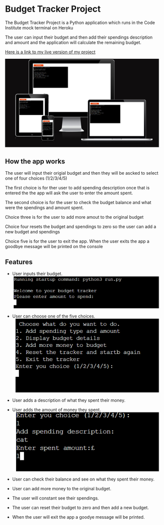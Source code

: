 # Budget Tracker Project

The Budget Tracker Project is a Python application which runs in the Code Institute mock terminal on Heroku

The user can input their budget and then add their spendings description and amount and the application will calculate the remaining budget. 

[Here is a link to my live version of my project](https://budget-tracker-project-f6f2ed2617c9.herokuapp.com/)

![Responsive view of Budget tracker](testing/devices.png)

## How the app works
The user will input their origial budget and then they will be ascked to select one of four choices (1/2/3/4/5)

The first choice is for ther user to add spending description once that is entered the the app will ask the user to enter the amount spent. 

The second choice is for the user to check the budget balance and what were the spendings and amount spent. 

Choice three is for the user to add more amout to the original budget

Choice four resets the budget and spendings to zero so the user can add a new budget and spendings

Choice five is for the user to exit the app. When the user exits the app a goodbye message will be printed on the console


## Features
- User inputs their budget.
![Input budget](testing/add-amount-to-spend.png)

- User can choose one of the five choices.
![The five choices](testing/choose-option.png)

- User adds a description of what they spent their money.
- User adds the amount of money they spent.
![Choice one](testing/choice-one.png)

- User can check their balance and see on what they spent their money.

- User can add more money to the original budget.
- The user will constant see their spendings.

- The user can reset their budget to zero and then add a new budget.

- When the user will exit the app a goodye message will be printed.
